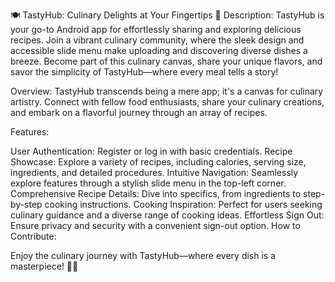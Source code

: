 🍽️ TastyHub: Culinary Delights at Your Fingertips 📲
Description:
TastyHub is your go-to Android app for effortlessly sharing and exploring delicious recipes. Join a vibrant culinary community, where the sleek design and accessible slide menu make uploading and discovering diverse dishes a breeze. Become part of this culinary canvas, share your unique flavors, and savor the simplicity of TastyHub—where every meal tells a story!

Overview:
TastyHub transcends being a mere app; it's a canvas for culinary artistry. Connect with fellow food enthusiasts, share your culinary creations, and embark on a flavorful journey through an array of recipes.

Features:

User Authentication: Register or log in with basic credentials.
Recipe Showcase: Explore a variety of recipes, including calories, serving size, ingredients, and detailed procedures.
Intuitive Navigation: Seamlessly explore features through a stylish slide menu in the top-left corner.
Comprehensive Recipe Details: Dive into specifics, from ingredients to step-by-step cooking instructions.
Cooking Inspiration: Perfect for users seeking culinary guidance and a diverse range of cooking ideas.
Effortless Sign Out: Ensure privacy and security with a convenient sign-out option.
How to Contribute:


Enjoy the culinary journey with TastyHub—where every dish is a masterpiece! 🌮🎨
